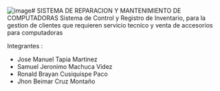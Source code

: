 ![image](https://github.com/tapiaCode/ProyectoCodeCraff/assets/91397460/a18924e7-3080-40e2-96aa-8a1e0bc73546)# SISTEMA DE REPARACION Y MANTENIMIENTO DE COMPUTADORAS
Sistema de Control y Registro de Inventario, para la gestion de clientes que requieren servicio tecnico y venta de accesorios para computadoras

Integrantes :
- Jose Manuel Tapia Martinez
- Samuel Jeronimo Machuca Videz
- Ronald Brayan Cusiquispe Paco
- Jhon Beimar Cruz Montaño

